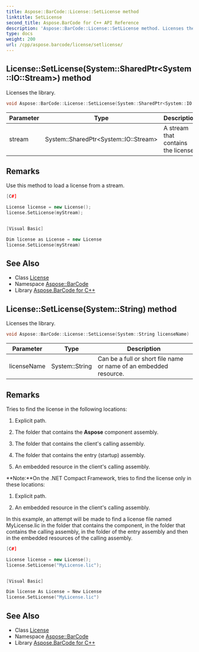 ```yaml
---
title: Aspose::BarCode::License::SetLicense method
linktitle: SetLicense
second_title: Aspose.BarCode for C++ API Reference
description: 'Aspose::BarCode::License::SetLicense method. Licenses the library in C++.'
type: docs
weight: 200
url: /cpp/aspose.barcode/license/setlicense/
---
```

## License::SetLicense(System::SharedPtr\<System::IO::Stream\>) method


Licenses the library.

```cpp
void Aspose::BarCode::License::SetLicense(System::SharedPtr<System::IO::Stream> stream)
```


| Parameter | Type | Description |
| --- | --- | --- |
| stream | System::SharedPtr\<System::IO::Stream\> | A stream that contains the license. |
## Remarks



Use this method to load a license from a stream.


```cpp
[C#]

License license = new License();
license.SetLicense(myStream);


[Visual Basic]

Dim license as License = new License
license.SetLicense(myStream)
```

## See Also

* Class [License](../)
* Namespace [Aspose::BarCode](../../)
* Library [Aspose.BarCode for C++](../../../)
## License::SetLicense(System::String) method


Licenses the library.

```cpp
void Aspose::BarCode::License::SetLicense(System::String licenseName)
```


| Parameter | Type | Description |
| --- | --- | --- |
| licenseName | System::String | Can be a full or short file name or name of an embedded resource. |
## Remarks


Tries to find the license in the following locations:

1. Explicit path.

2. The folder that contains the **Aspose** component assembly.

3. The folder that contains the client's calling assembly.

4. The folder that contains the entry (startup) assembly.

5. An embedded resource in the client's calling assembly.

**Note:**On the .NET Compact Framework, tries to find the license only in these locations:

1. Explicit path.

2. An embedded resource in the client's calling assembly.

In this example, an attempt will be made to find a license file named MyLicense.lic in the folder that contains the component, in the folder that contains the calling assembly, in the folder of the entry assembly and then in the embedded resources of the calling assembly. 
```cpp
[C#]

License license = new License();
license.SetLicense("MyLicense.lic");


[Visual Basic]

Dim license As License = New License
license.SetLicense("MyLicense.lic")
```


## See Also

* Class [License](../)
* Namespace [Aspose::BarCode](../../)
* Library [Aspose.BarCode for C++](../../../)

